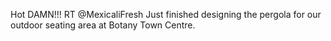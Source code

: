 <!--
id: 753527164
link: http://kevinisom.info/post/753527164/hot-damn-rt-mexicalifresh-just-finished
slug: hot-damn-rt-mexicalifresh-just-finished
date: Thu Jul 01 2010 00:00:12 GMT+1200 (NZST)
raw: {"blog_name":"kevinisom","id":753527164,"post_url":"http://kevinisom.info/post/753527164/hot-damn-rt-mexicalifresh-just-finished","slug":"hot-damn-rt-mexicalifresh-just-finished","type":"text","date":"2010-06-30 12:00:12 GMT","timestamp":1277899212,"state":"published","format":"html","reblog_key":"aqFlfC50","tags":[],"short_url":"http://tmblr.co/Zw68YyiwUby","highlighted":[],"feed_item":"http://twitter.com/kev_nz/statuses/17400422211","from_feed_id":"650289","note_count":0,"title":null,"body":"<p>Hot DAMN!!! RT @MexicaliFresh Just finished designing the pergola for our outdoor seating area at Botany Town Centre.</p>"}
publish: 2010-07-01
tags: 
title: null
-->


Hot DAMN!!! RT @MexicaliFresh Just finished designing the pergola for
our outdoor seating area at Botany Town Centre.


